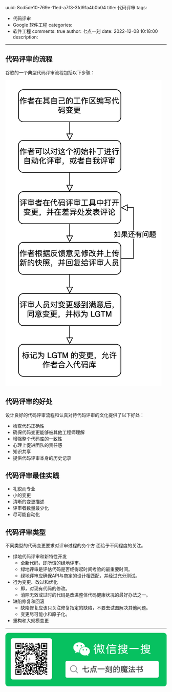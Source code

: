 uuid: 8cd5de10-769e-11ed-a7f3-3fd91a4b0b04
title: 代码评审
tags:
  - 代码评审
  - Google 软件工程
categories:
  - 软件工程
comments: true
author: 七点一刻
date: 2022-12-08 10:18:00
description:
---
<!--more-->
<!-- 1. 发布前：删除草稿的 uuid -->
<!-- 2. 发布后：补充tag，category -->



## 代码评审的流程

谷歌的一个典型代码评审流程包括以下步骤：

![image-20221208105140450](images/image-20221208105106314.png)

## 代码评审的好处

设计良好的代码评审流程和认真对待代码评审的文化提供了以下好处：

- 检查代码正确性
- 确保代码变更能够被其他工程师理解
- 增强整个代码库的一致性
- 心理上促进团队的责任感
- 知识共享
- 提供代码评审本身的历史记录

## 代码评审最佳实践

- 礼貌而专业
- 小的变更
- 清晰的变更描述
- 评审者数量最少化
- 尽可能自动化

## 代码评审类型

不同类型的代码变更要求对评审过程的务个方 面给予不同程度的关注。

- 绿地代码评审和新特性开发
  - 全新代码，即所谓的绿地评审。
  - 绿地评审是评估代码是否经得起时间考验的最重要时间。
  - 绿地评审应确保API与商定的设计相匹配，并经过充分测试。
- 行为变更、改过和优化
  - 即，对现有代码的修改。
  - 消除无效或过时的代码是改进整体代码健康状况的最好办法之一。
- 缺陷修复和回滚
  - 缺陷修复应该只关注修复指定的缺陷，不要去试图解决其他问题。
  - 变更尽可能小和原子化。
- 重构和大规模变更






---
![20200131220947.png](source/_posts/images/leunggeorge.github.io-image-9.png)